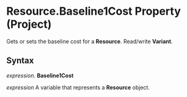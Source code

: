 
# Resource.Baseline1Cost Property (Project)

Gets or sets the baseline cost for a  **Resource**. Read/write **Variant**.


## Syntax

 _expression_. **Baseline1Cost**

 _expression_ A variable that represents a **Resource** object.

